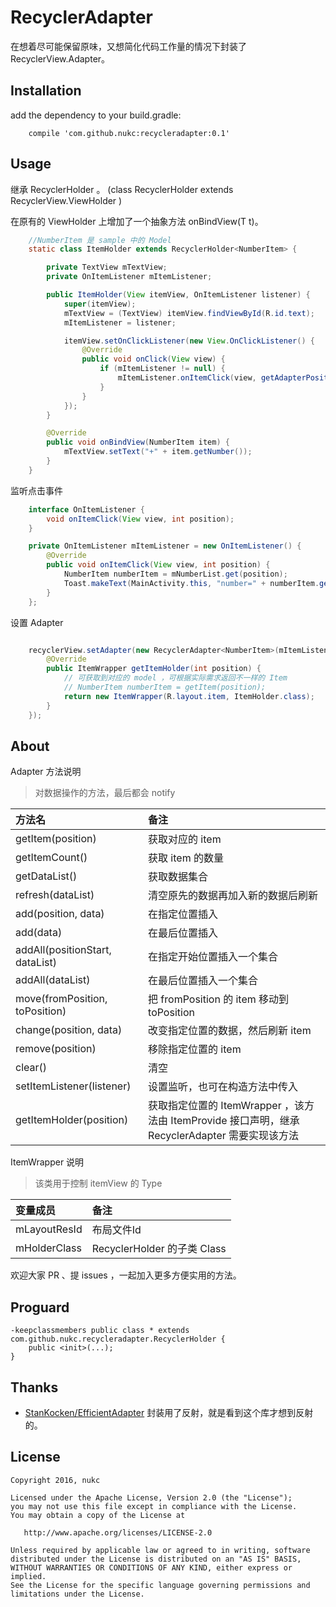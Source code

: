 # RecyclerAdapter
在想着尽可能保留原味，又想简化代码工作量的情况下封装了RecyclerView.Adapter。

## Installation

add the dependency to your build.gradle:
```
    compile 'com.github.nukc:recycleradapter:0.1'
```

## Usage

继承 RecyclerHolder 。 (class RecyclerHolder extends RecyclerView.ViewHolder )

在原有的 ViewHolder 上增加了一个抽象方法 onBindView(T t)。

```java
    //NumberItem 是 sample 中的 Model
    static class ItemHolder extends RecyclerHolder<NumberItem> {

        private TextView mTextView;
        private OnItemListener mItemListener;

        public ItemHolder(View itemView, OnItemListener listener) {
            super(itemView);
            mTextView = (TextView) itemView.findViewById(R.id.text);
            mItemListener = listener;

            itemView.setOnClickListener(new View.OnClickListener() {
                @Override
                public void onClick(View view) {
                    if (mItemListener != null) {
                        mItemListener.onItemClick(view, getAdapterPosition());
                    }
                }
            });
        }

        @Override
        public void onBindView(NumberItem item) {
            mTextView.setText("+" + item.getNumber());
        }
    }
```

监听点击事件
```java
    interface OnItemListener {
        void onItemClick(View view, int position);
    }

    private OnItemListener mItemListener = new OnItemListener() {
        @Override
        public void onItemClick(View view, int position) {
            NumberItem numberItem = mNumberList.get(position);
            Toast.makeText(MainActivity.this, "number=" + numberItem.getNumber(), Toast.LENGTH_SHORT).show();
        }
    };
```

设置 Adapter
```java

    recyclerView.setAdapter(new RecyclerAdapter<NumberItem>(mItemListener) {
        @Override
        public ItemWrapper getItemHolder(int position) {
            // 可获取到对应的 model ，可根据实际需求返回不一样的 Item
            // NumberItem numberItem = getItem(position);
            return new ItemWrapper(R.layout.item, ItemHolder.class);
        }
    });

```

## About

Adapter 方法说明

> 对数据操作的方法，最后都会 notify

方法名 | 备注
:------------- | :-------------
getItem(position) | 获取对应的 item
getItemCount() | 获取 item 的数量
getDataList() | 获取数据集合
refresh(dataList) | 清空原先的数据再加入新的数据后刷新
add(position, data) | 在指定位置插入
add(data) | 在最后位置插入
addAll(positionStart, dataList) | 在指定开始位置插入一个集合
addAll(dataList) | 在最后位置插入一个集合
move(fromPosition, toPosition) | 把 fromPosition 的 item 移动到 toPosition
change(position, data) | 改变指定位置的数据，然后刷新 item
remove(position) | 移除指定位置的 item
clear() | 清空
setItemListener(listener) | 设置监听，也可在构造方法中传入
getItemHolder(position) | 获取指定位置的 ItemWrapper ，该方法由 ItemProvide 接口声明，继承 RecyclerAdapter 需要实现该方法

ItemWrapper 说明

> 该类用于控制 itemView 的 Type

变量成员 | 备注
:------------- | :-------------
mLayoutResId | 布局文件Id
mHolderClass | RecyclerHolder 的子类 Class

欢迎大家 PR 、提 issues ，一起加入更多方便实用的方法。

## Proguard

```
-keepclassmembers public class * extends com.github.nukc.recycleradapter.RecyclerHolder {
    public <init>(...);
}
```

## Thanks

- [StanKocken/EfficientAdapter](https://github.com/StanKocken/EfficientAdapter)  封装用了反射，就是看到这个库才想到反射的。

## License

    Copyright 2016, nukc

    Licensed under the Apache License, Version 2.0 (the "License");
    you may not use this file except in compliance with the License.
    You may obtain a copy of the License at

       http://www.apache.org/licenses/LICENSE-2.0

    Unless required by applicable law or agreed to in writing, software
    distributed under the License is distributed on an "AS IS" BASIS,
    WITHOUT WARRANTIES OR CONDITIONS OF ANY KIND, either express or implied.
    See the License for the specific language governing permissions and
    limitations under the License.